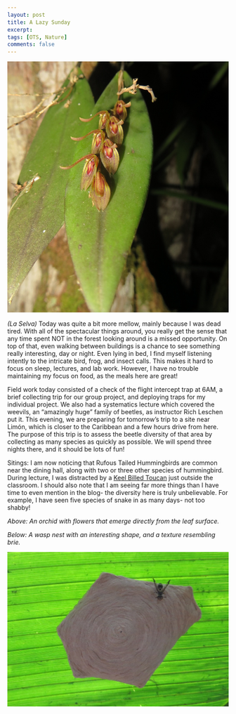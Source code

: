 ```yaml
---
layout: post
title: A Lazy Sunday
excerpt:
tags: [OTS, Nature]
comments: false
---
```


![orchid](/images/img_0687-crop-orchid.jpg)

*(La Selva)* Today was quite a bit more mellow, mainly because I was dead tired. With all of the spectacular things around, you really get the sense that any time spent NOT in the forest looking around is a missed opportunity. On top of that, even walking between buildings is a chance to see something really interesting, day or night. Even lying in bed, I find myself listening intently to the intricate bird, frog, and insect calls. This makes it hard to focus on sleep, lectures, and lab work. However, I have no trouble maintaining my focus on food, as the meals here are great!

Field work today consisted of a check of the flight intercept trap at 6AM, a brief collecting trip for our group project, and deploying traps for my individual project. We also had a systematics lecture which covered the weevils, an “amazingly huge” family of beetles, as instructor Rich Leschen put it. This evening, we are preparing for tomorrow’s trip to a site near Limón, which is closer to the Caribbean and a few hours drive from here. The purpose of this trip is to assess the beetle diversity of that area by collecting as many species as quickly as possible. We will spend three nights there, and it should be lots of fun!

Sitings: I am now noticing that Rufous Tailed Hummingbirds are common near the dining hall, along with two or three other species of hummingbird. During lecture, I was distracted by a [Keel Billed Toucan](https://en.wikipedia.org/wiki/Keel-billed_toucan) just outside the classroom. I should also note that I am seeing far more things than I have time to even mention in the blog- the diversity here is truly unbelievable. For example, I have seen five species of snake in as many days- not too shabby!

*Above: An orchid with flowers that emerge directly from the leaf surface.*

*Below: A wasp nest with an interesting shape, and a texture resembling brie.*

![wasp nest](/images/IMG_0323-wasp-nest.jpg)
